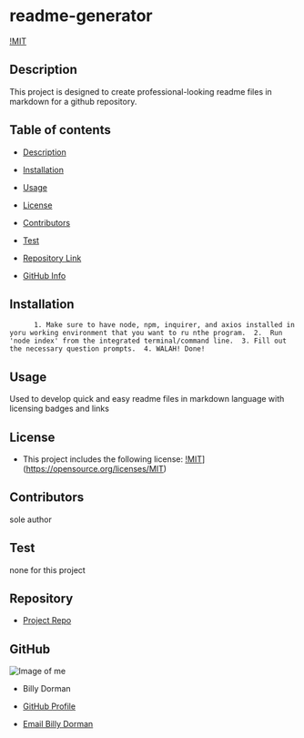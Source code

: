

  # **readme-generator**

  [!MIT](https://img.shields.io/badge/License-MIT-blue.svg)

  ## Description 

  This project is designed to create professional-looking readme files in markdown for a github repository.

  ## Table of contents

  - [Description](#Description)

  - [Installation](#Installation)

  - [Usage](#Usage)

  - [License](#License)

  - [Contributors](#Contributors)

  - [Test](#Test)

  - [Repository Link](#Repository)

  - [GitHub Info](#GitHub) 

  ## Installation

          1. Make sure to have node, npm, inquirer, and axios installed in yoru working environment that you want to ru nthe program.  2.  Run 'node index' from the integrated terminal/command line.  3. Fill out the necessary question prompts.  4. WALAH! Done!

  ## Usage

  Used to develop quick and easy readme files in markdown language with licensing badges and links

  ## License

  - This project includes the following license:
  [!MIT](https://img.shields.io/badge/License-MIT-yellow.svg)](https://opensource.org/licenses/MIT)

  ## Contributors

  sole author

  ## Test

  none for this project

  ## Repository

  - [Project Repo](https://github.com/ChainRxn12)

  ## GitHub

  ![Image of me](https://avatars.githubusercontent.com/u/78969397?v=4)

  - Billy Dorman

  - [GitHub Profile](https://github.com/ChainRxn12)

  - [Email Billy Dorman](mailto:null)
  